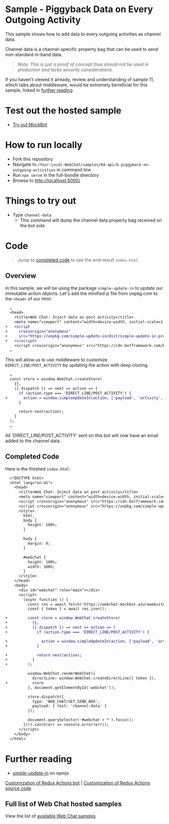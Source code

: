 # Sample - Piggyback Data on Every Outgoing Activity

This sample shows how to add data to every outgoing activities as channel data.

Channel data is a channel-specific property bag that can be used to send non-standard in-band data.

> _Note: This is just a proof of concept thus should not be used in production
> and lacks security considerations._

If you haven't viewed it already, review and understanding of sample 11, which talks about middleware, would be extremely beneficial for this sample, linked in [further reading](#further-reading).

# Test out the hosted sample

-  [Try out MockBot](https://microsoft.github.io/BotFramework-WebChat/04.api/b.piggyback-on-outgoing-activities)

# How to run locally

-  Fork this repository
-  Navigate to `/Your-Local-WebChat/samples/04.api/b.piggyback-on-outgoing-activities` in command line
-  Run `npx serve` in the full-bundle directory
-  Browse to [http://localhost:5000/](http://localhost:5000/)

# Things to try out

-  Type `channel-data`
   -  This command will dump the channel data property bag received on the bot side

# Code

> Jump to [completed code](#completed-code) to see the end-result `index.html`.

## Overview

In this sample, we will be using the package `simple-update-in` to update our immutable action objects. Let's add the minified js file from unpkg.com to the `<head>` of our html:

```diff
  …
  <head>
    <title>Web Chat: Inject data on post activity</title>
    <meta name="viewport" content="width=device-width, initial-scale=1.0" />
+   <script
+     crossorigin="anonymous"
+     src="https://unpkg.com/simple-update-in/dist/simple-update-in.production.min.js"
+   ></script>
    <script crossorigin="anonymous" src="https://cdn.botframework.com/botframework-webchat/latest/webchat.js"></script>
  …
```

This will allow us to use middleware to customize `DIRECT_LINE/POST_ACTIVITY` by updating the action with deep cloning.

```diff
  …
  const store = window.WebChat.createStore(
    {},
    ({ dispatch }) => next => action => {
      if (action.type === 'DIRECT_LINE/POST_ACTIVITY') {
+       action = window.simpleUpdateIn(action, ['payload', 'activity', 'channelData', 'email'], () => 'johndoe@example.com');
      }

      return next(action);
    }
  );
  …
```

All 'DIRECT_LINE/POST_ACTIVITY' sent on this bot will now have an email added to the channel data.

## Completed Code

Here is the finished `index.html`:

```diff
  <!DOCTYPE html>
  <html lang="en-US">
    <head>
      <title>Web Chat: Inject data on post activity</title>
      <meta name="viewport" content="width=device-width, initial-scale=1.0" />
      <script crossorigin="anonymous" src="https://cdn.botframework.com/botframework-webchat/latest/webchat.js"></script>
      <script crossorigin="anonymous" src="https://unpkg.com/simple-update-in/dist/simple-update-in.production.min.js"></script>
      <style>
        html,
        body {
          height: 100%;
        }

        body {
          margin: 0;
        }

        #webchat {
          height: 100%;
          width: 100%;
        }
      </style>
    </head>
    <body>
      <div id="webchat" role="main"></div>
      <script>
        (async function () {
          const res = await fetch('https://webchat-mockbot.azurewebsites.net/directline/token', { method: 'POST' });
          const { token } = await res.json();

+         const store = window.WebChat.createStore(
+           {},
+           ({ dispatch }) => next => action => {
+             if (action.type === 'DIRECT_LINE/POST_ACTIVITY') {

+               action = window.simpleUpdateIn(action, ['payload', 'activity', 'channelData', 'email'], () => 'johndoe@example.com');
+             }

+             return next(action);
+           }
+         );

          window.WebChat.renderWebChat({
            directLine: window.WebChat.createDirectLine({ token }),
+           store
          }, document.getElementById('webchat'));

          store.dispatch({
            type: 'WEB_CHAT/SET_SEND_BOX',
            payload: { text: 'channel-data' }
          });

          document.querySelector('#webchat > *').focus();
        })().catch(err => console.error(err));
      </script>
    </body>
  </html>
```

# Further reading

-  [simple-update-in](https://www.npmjs.com/package/simple-update-in) on npmjs

[Customization of Redux Actions bot](https://microsoft.github.io/BotFramework-WebChat/04.api/j.redux-actions) | [Customization of Redux Actions source code](./../04.api/j.redux-actions)

## Full list of Web Chat hosted samples

View the list of [available Web Chat samples](https://github.com/microsoft/BotFramework-WebChat/tree/master/samples)
